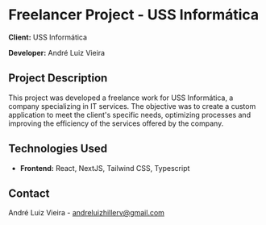 # Freelancer Project - USS Informática

**Client:** USS Informática

**Developer:** André Luiz Vieira

## Project Description

This project was developed a freelance work for USS Informática, a company specializing in IT services. The objective was to create a custom application to meet the client's specific needs, optimizing processes and improving the efficiency of the services offered by the company.

## Technologies Used

- **Frontend:** React, NextJS, Tailwind CSS, Typescript

## Contact

André Luiz Vieira - [andreluizhillerv@gmail.com](mailto:andreluizhillerv@gmail.com)
